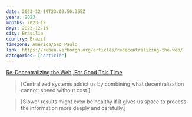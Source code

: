 ```yaml
---
date: 2023-12-19T23:03:50.355Z
years: 2023
months: 2023-12
days: 2023-12-19
city: Brasilia
country: Brazil
timezone: America/Sao_Paulo
link: https://ruben.verborgh.org/articles/redecentralizing-the-web/
categories: ["article"]
---
```

[Re-Decentralizing the Web, For Good This Time](https://ruben.verborgh.org/articles/redecentralizing-the-web/)

> [Centralized systems addict us by combining what decentralization cannot: speed without cost.]

> [Slower results might even be healthy if it gives us space to process the information more deeply and carefully.]

